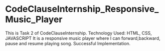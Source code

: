 # CodeClauseInternship_Responsive_Music_Player
This is Task 2 of CodeClauseInternship.
Technology Used: HTML, CSS, JAVASCRIPT
It is a responsive music player where I can forward,backward, pause and resume playing song.
Successful Implementation.
